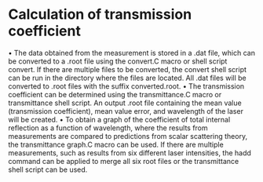 # Calculation of transmission coefficient
• The data obtained from the measurement is stored in a .dat file, which can be converted to a .root file using the convert.C macro or shell script convert. If there are
multiple files to be converted, the convert shell script can be run in the directory
where the files are located. All .dat files will be converted to .root files with the
suffix converted.root.
• The transmission coefficient can be determined using the transmittance.C macro
or transmittance shell script. An output .root file containing the mean value (transmission coefficient), mean value error, and wavelength of the laser will be created.
• To obtain a graph of the coefficient of total internal reflection as a function of
wavelength, where the results from measurements are compared to predictions
from scalar scattering theory, the transmittance graph.C macro can be used.
If there are multiple measurements, such as results from six different laser intensities, the hadd command can be applied to merge all six root files or the transmittance shell script can be used.
